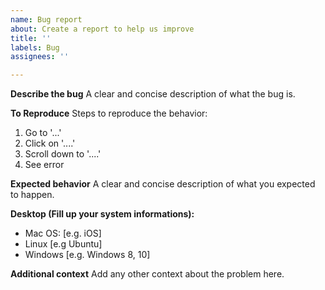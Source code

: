 ```yaml
---
name: Bug report
about: Create a report to help us improve
title: ''
labels: Bug
assignees: ''

---
```


**Describe the bug**
A clear and concise description of what the bug is.

**To Reproduce**
Steps to reproduce the behavior:
1. Go to '...'
2. Click on '....'
3. Scroll down to '....'
4. See error

**Expected behavior**
A clear and concise description of what you expected to happen.


**Desktop (Fill up your system informations):**
 - Mac OS: [e.g. iOS]
 - Linux [e.g Ubuntu]
 - Windows [e.g. Windows 8, 10]

**Additional context**
Add any other context about the problem here.

